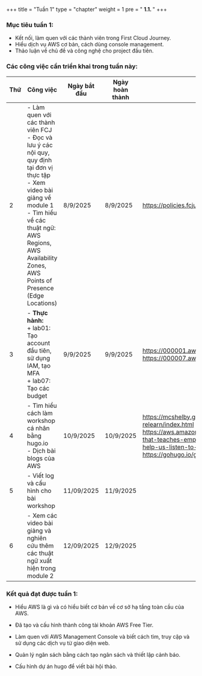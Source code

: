 +++
title = "Tuần 1"
type = "chapter"
weight = 1
pre = " <b> 1.1. </b> "
+++

### Mục tiêu tuần 1:

* Kết nối, làm quen với các thành viên trong First Cloud Journey.
* Hiểu dịch vụ AWS cơ bản, cách dùng console management.
* Thảo luận về chủ đề và công nghệ cho project đầu tiên.

### Các công việc cần triển khai trong tuần này:
| Thứ | Công việc| Ngày bắt đầu | Ngày hoàn thành | Nguồn tài liệu |
| --- | ------------------------------------------------------------------------------------------------------------------------------------------------------------------------------------------- | ------------ | --------------- | ----------------------------------------- |
| 2   | - Làm quen với các thành viên FCJ <br> - Đọc và lưu ý các nội quy, quy định tại đơn vị thực tập <br> - Xem video bài giảng về module 1 <br> - Tìm hiểu về các thuật ngữ: AWS Regions, AWS Availability Zones, AWS Points of Presence (Edge Locations)| 8/9/2025 | 8/9/2025 | <https://policies.fcjuni.com/>
| 3   | - **Thực hành:** <br>+ lab01: Tạo account đầu tiên, sử dụng IAM, tạo MFA <br> + lab07: Tạo các budget| 9/9/2025 | 9/9/2025 | <https://000001.awsstudygroup.com/vi/> <https://000007.awsstudygroup.com/vi/> |
| 4   | - Tìm hiểu cách làm workshop cá nhân bằng hugo.io <br> - Dịch bài blogs của AWS  | 10/9/2025 | 10/9/2025|  <https://mcshelby.github.io/hugo-theme-relearn/index.html> <https://aws.amazon.com/blogs/startups/technology-that-teaches-empathy-how-mpathic-uses-ai-to-help-us-listen-to-each-other/> <https://gohugo.io/getting-started/quick-start/>|
| 5   | - Viết log và cấu hình cho bài workshop | 11/09/2025 | 11/9/2025 |  |
| 6   | - Xem các video bài giảng và nghiên cứu thêm các thuật ngữ xuất hiện trong module 2 | 12/09/2025 | 12/9/2025 |  |


### Kết quả đạt được tuần 1:

* Hiểu AWS là gì và có hiểu biết cơ bản về cơ sở hạ tầng toàn cầu của AWS.

* Đã tạo và cấu hình thành công tài khoản AWS Free Tier.

* Làm quen với AWS Management Console và biết cách tìm, truy cập và sử dụng các dịch vụ từ giao diện web.

* Quản lý ngân sách bằng cách tạo ngân sách và thiết lập cảnh báo.

* Cấu hình dự án hugo để viết bài hội thảo.